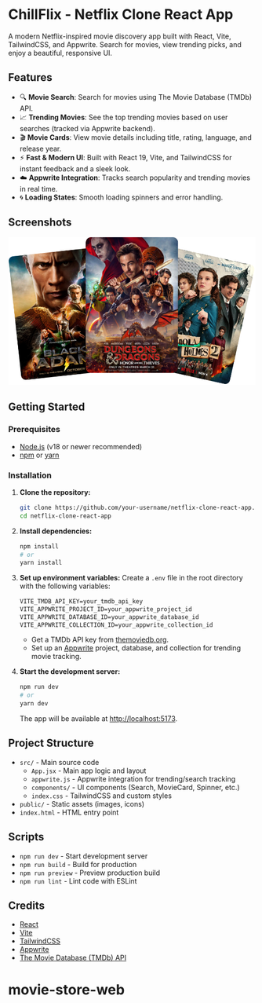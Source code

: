 # ChillFlix - Netflix Clone React App

A modern Netflix-inspired movie discovery app built with React, Vite, TailwindCSS, and Appwrite. Search for movies, view trending picks, and enjoy a beautiful, responsive UI.

## Features

- 🔍 **Movie Search**: Search for movies using The Movie Database (TMDb) API.
- 📈 **Trending Movies**: See the top trending movies based on user searches (tracked via Appwrite backend).
- 🎬 **Movie Cards**: View movie details including title, rating, language, and release year.
- ⚡ **Fast & Modern UI**: Built with React 19, Vite, and TailwindCSS for instant feedback and a sleek look.
- ☁️ **Appwrite Integration**: Tracks search popularity and trending movies in real time.
- 🌀 **Loading States**: Smooth loading spinners and error handling.

## Screenshots

![App Screenshot](public/hero.png)

## Getting Started

### Prerequisites
- [Node.js](https://nodejs.org/) (v18 or newer recommended)
- [npm](https://www.npmjs.com/) or [yarn](https://yarnpkg.com/)

### Installation

1. **Clone the repository:**
   ```bash
   git clone https://github.com/your-username/netflix-clone-react-app.git
   cd netflix-clone-react-app
   ```
2. **Install dependencies:**
   ```bash
   npm install
   # or
   yarn install
   ```
3. **Set up environment variables:**
   Create a `.env` file in the root directory with the following variables:
   ```env
   VITE_TMDB_API_KEY=your_tmdb_api_key
   VITE_APPWRITE_PROJECT_ID=your_appwrite_project_id
   VITE_APPWRITE_DATABASE_ID=your_appwrite_database_id
   VITE_APPWRITE_COLLECTION_ID=your_appwrite_collection_id
   ```
   - Get a TMDb API key from [themoviedb.org](https://www.themoviedb.org/settings/api).
   - Set up an [Appwrite](https://appwrite.io/) project, database, and collection for trending movie tracking.

4. **Start the development server:**
   ```bash
   npm run dev
   # or
   yarn dev
   ```
   The app will be available at [http://localhost:5173](http://localhost:5173).

## Project Structure

- `src/` - Main source code
  - `App.jsx` - Main app logic and layout
  - `appwrite.js` - Appwrite integration for trending/search tracking
  - `components/` - UI components (Search, MovieCard, Spinner, etc.)
  - `index.css` - TailwindCSS and custom styles
- `public/` - Static assets (images, icons)
- `index.html` - HTML entry point

## Scripts

- `npm run dev` - Start development server
- `npm run build` - Build for production
- `npm run preview` - Preview production build
- `npm run lint` - Lint code with ESLint

## Credits

- [React](https://react.dev/)
- [Vite](https://vitejs.dev/)
- [TailwindCSS](https://tailwindcss.com/)
- [Appwrite](https://appwrite.io/)
- [The Movie Database (TMDb) API](https://www.themoviedb.org/documentation/api)




# movie-store-web
